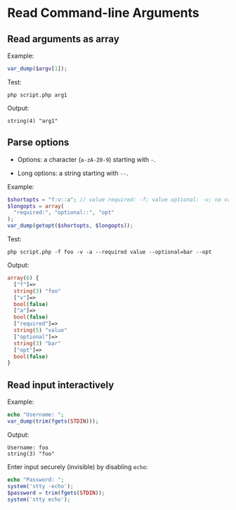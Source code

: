 # Read Command-line Arguments

## Read arguments as array

Example:
```php
var_dump($argv[1]);
```

Test:
```console
php script.php arg1
```

Output:
```
string(4) "arg1"
```

## Parse options

* Options: a character (`a-zA-Z0-9`) starting with `-`.

* Long options: a string starting with `--`.

Example:
```php
$shortopts = "f:v::a"; // value required: -f; value optional: -v; no value: -a
$longopts = array(
  "required:", "optional::", "opt"
);
var_dump(getopt($shortopts, $longopts));
```

Test:
```console
php script.php -f foo -v -a --required value --optional=bar --opt
```

Output:
```php
array(6) {
  ["f"]=>
  string(3) "foo"
  ["v"]=>
  bool(false)
  ["a"]=>
  bool(false)
  ["required"]=>
  string(5) "value"
  ["optional"]=>
  string(3) "bar"
  ["opt"]=>
  bool(false)
}
```

## Read input interactively

Example:
```php
echo "Username: ";
var_dump(trim(fgets(STDIN)));
```

Output:
```
Username: foo
string(3) "foo"
```

Enter input securely (invisible) by disabling `echo`:

```php
echo "Password: ";
system('stty -echo');
$password = trim(fgets(STDIN));
system('stty echo');
```
